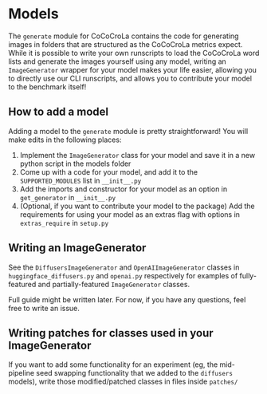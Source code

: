 # Models

The `generate` module for CoCoCroLa contains the code for generating images in folders that are structured
as the CoCoCroLa metrics expect. While it is possible to write your own runscripts to load the CoCoCroLa word
lists and generate the images yourself using any model, writing an `ImageGenerator` wrapper for your model makes
your life easier, allowing you to directly use our CLI runscripts, and allows you to contribute your model to the
benchmark itself!

## How to add a model

Adding a model to the `generate` module is pretty straightforward! You will make edits in the following places:

1. Implement the `ImageGenerator` class for your model and save it in a new python script in the models folder
2. Come up with a code for your model, and add it to the `SUPPORTED_MODULES` list in `__init__.py`
3. Add the imports and constructor for your model as an option in `get_generator` in `__init__.py`
4. (Optional, if you want to contribute your model to the package) Add the requirements for using your model as an extras flag with options in `extras_require` in `setup.py`

## Writing an ImageGenerator

See the `DiffusersImageGenerator` and `OpenAIImageGenerator` classes in `huggingface_diffusers.py` and `openai.py` respectively for examples of fully-featured and partially-featured `ImageGenerator` classes.

Full guide might be written later. For now, if you have any questions, feel free to write an issue.

## Writing patches for classes used in your ImageGenerator

If you want to add some functionality for an experiment (eg, the mid-pipeline seed swapping functionality that we added to the `diffusers` models), write those modified/patched classes in files inside `patches/`